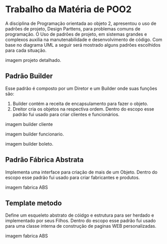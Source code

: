 # Trabalho da Matéria de POO2 

A disciplina de Programação orientada ao objeto 2, apresentou o uso de padrôes de projeto, Design Parttens, para problemas comuns de programação.
O Uso de padrões de projeto, em sistemas grandes e complexos auxilia na manutenabilidade e desenvolvimento de código.
Com base no diagrama UML a seguir será mostrado alguns padrôes escolhidos para cada situação.

imagem projeto detalhado.

## Padrão Builder 
Esse padrão é composto por um Diretor e um Builder onde suas funções são:
1. Builder contém a receita de encapsulamento para fazer o objeto. 
2. Dreitor cria os objetos na respectiva ordem.
Dentro do escopo esse padrão fui usado para criar clientes e funcionários.

imagem builder cliente

imagem builder funcionario.

imagem builder boleto.

## Padrão Fábrica Abstrata
Implementa uma interface para criação de mais de um Objeto.
Dentro do escopo esse padrão fui usado para criar fabricantes e produtos.

imagem fabrica ABS

## Template metodo
Define um esqueleto abstrato de cóidgo e estrutura para ser herdado e implementado por seus Filhos.
Dentro do escopo esse padrão fui usado para uma classe interna de construção de paginas WEB personalizadas.

imagem fabrica ABS